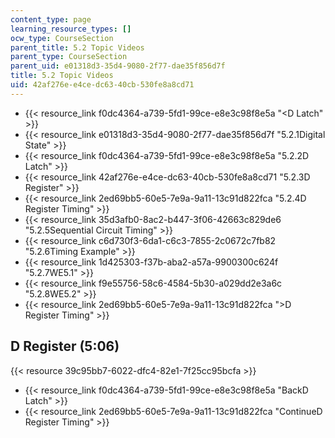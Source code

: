 ```yaml
---
content_type: page
learning_resource_types: []
ocw_type: CourseSection
parent_title: 5.2 Topic Videos
parent_type: CourseSection
parent_uid: e01318d3-35d4-9080-2f77-dae35f856d7f
title: 5.2 Topic Videos
uid: 42af276e-e4ce-dc63-40cb-530fe8a8cd71
---
```


*   {{< resource_link f0dc4364-a739-5fd1-99ce-e8e3c98f8e5a "\<D Latch" >}}
*   {{< resource_link e01318d3-35d4-9080-2f77-dae35f856d7f "5.2.1Digital State" >}}
*   {{< resource_link f0dc4364-a739-5fd1-99ce-e8e3c98f8e5a "5.2.2D Latch" >}}
*   {{< resource_link 42af276e-e4ce-dc63-40cb-530fe8a8cd71 "5.2.3D Register" >}}
*   {{< resource_link 2ed69bb5-60e5-7e9a-9a11-13c91d822fca "5.2.4D Register Timing" >}}
*   {{< resource_link 35d3afb0-8ac2-b447-3f06-42663c829de6 "5.2.5Sequential Circuit Timing" >}}
*   {{< resource_link c6d730f3-6da1-c6c3-7855-2c0672c7fb82 "5.2.6Timing Example" >}}
*   {{< resource_link 1d425303-f37b-aba2-a57a-9900300c624f "5.2.7WE5.1" >}}
*   {{< resource_link f9e55756-58c6-4584-5b30-a029dd2e3a6c "5.2.8WE5.2" >}}
*   {{< resource_link 2ed69bb5-60e5-7e9a-9a11-13c91d822fca "\>D Register Timing" >}}

D Register (5:06)
-----------------

{{< resource 39c95bb7-6022-dfc4-82e1-7f25cc95bcfa >}}

*   {{< resource_link f0dc4364-a739-5fd1-99ce-e8e3c98f8e5a "BackD Latch" >}}
*   {{< resource_link 2ed69bb5-60e5-7e9a-9a11-13c91d822fca "ContinueD Register Timing" >}}